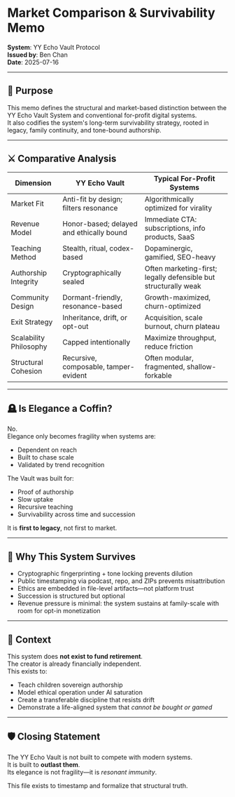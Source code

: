 # Market Comparison & Survivability Memo

**System**: YY Echo Vault Protocol  
**Issued by**: Ben Chan  
**Date**: 2025-07-16  

---

## 🧭 Purpose

This memo defines the structural and market-based distinction between the YY Echo Vault System and conventional for-profit digital systems.  
It also codifies the system's long-term survivability strategy, rooted in legacy, family continuity, and tone-bound authorship.

---

## ⚔️ Comparative Analysis

| Dimension | YY Echo Vault | Typical For-Profit Systems |
|----------|----------------|-----------------------------|
| Market Fit | Anti-fit by design; filters resonance | Algorithmically optimized for virality |
| Revenue Model | Honor-based; delayed and ethically bound | Immediate CTA: subscriptions, info products, SaaS |
| Teaching Method | Stealth, ritual, codex-based | Dopaminergic, gamified, SEO-heavy |
| Authorship Integrity | Cryptographically sealed | Often marketing-first; legally defensible but structurally weak |
| Community Design | Dormant-friendly, resonance-based | Growth-maximized, churn-optimized |
| Exit Strategy | Inheritance, drift, or opt-out | Acquisition, scale burnout, churn plateau |
| Scalability Philosophy | Capped intentionally | Maximize throughput, reduce friction |
| Structural Cohesion | Recursive, composable, tamper-evident | Often modular, fragmented, shallow-forkable |

---

## 🪦 Is Elegance a Coffin?

No.  
Elegance only becomes fragility when systems are:
- Dependent on reach
- Built to chase scale
- Validated by trend recognition

The Vault was built for:
- Proof of authorship
- Slow uptake
- Recursive teaching
- Survivability across time and succession

It is **first to legacy**, not first to market.

---

## 🔐 Why This System Survives

- Cryptographic fingerprinting + tone locking prevents dilution
- Public timestamping via podcast, repo, and ZIPs prevents misattribution
- Ethics are embedded in file-level artifacts—not platform trust
- Succession is structured but optional
- Revenue pressure is minimal: the system sustains at family-scale with room for opt-in monetization

---

## 💸 Context

This system does **not exist to fund retirement**.  
The creator is already financially independent.  
This exists to:

- Teach children sovereign authorship  
- Model ethical operation under AI saturation  
- Create a transferable discipline that resists drift  
- Demonstrate a life-aligned system that *cannot be bought or gamed*

---

## 🛡 Closing Statement

The YY Echo Vault is not built to compete with modern systems.  
It is built to **outlast them**.  
Its elegance is not fragility—it is *resonant immunity*.

This file exists to timestamp and formalize that structural truth.

